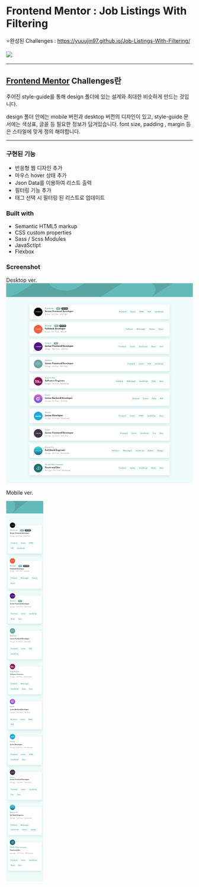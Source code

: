 # Frontend Mentor : Job Listings With Filtering

⭐완성된 Challenges : https://yuuujin97.github.io/Job-Listings-With-Filtering/

![](./screenshot/test.gif)

---

## [Frontend Mentor](https://www.frontendmentor.io) Challenges란

주어진 style-guide를 통해 design 폴더에 있는 설계와 최대한 비슷하게 만드는 것입니다.

design 폴더 안에는 mobile 버전과 desktop 버전의 디자인이 있고,
style-guide 문서에는 색상표, 글꼴 등 필요한 정보가 담겨있습니다.
font size, padding , margin 등은 스타일에 맞게 정의 해야합니다.

---

### 구현된 기능

- 반응형 웹 디자인 추가
- 마우스 hover 상태 추가
- Json Data를 이용하여 리스트 출력
- 필터링 기능 추가
- 태그 선택 시 필터링 된 리스트로 업데이트

### Built with

- Semantic HTML5 markup
- CSS custom properties
- Sass / Scss Modules
- JavaSctipt
- Flexbox

### Screenshot

Desktop ver.
![Design preview for the Job Listings With Filtering coding challenge](./screenshot/desktop.png)

Mobile ver.

![Design preview for the Job Listings With Filtering coding challenge](./screenshot/mobile.png)

